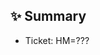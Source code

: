 <!-- This is a comment, only you can see this while editing -->

## :sparkles: Summary

<!-- Copy the link of the ticket from Jira website -->
- Ticket: HM=???


